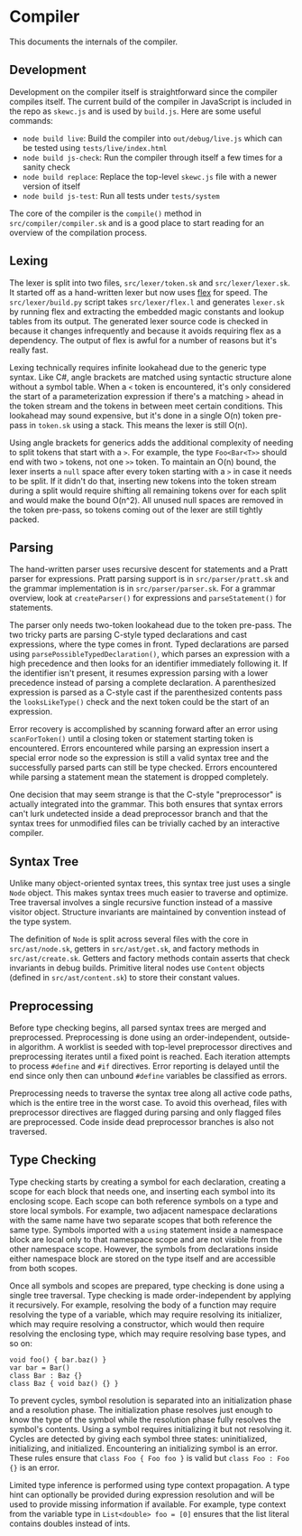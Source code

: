 # Compiler

This documents the internals of the compiler.

## Development

Development on the compiler itself is straightforward since the compiler compiles itself. The current build of the compiler in JavaScript is included in the repo as `skewc.js` and is used by `build.js`. Here are some useful commands:

* `node build live`: Build the compiler into `out/debug/live.js` which can be tested using `tests/live/index.html`
* `node build js-check`: Run the compiler through itself a few times for a sanity check
* `node build replace`: Replace the top-level `skewc.js` file with a newer version of itself
* `node build js-test`: Run all tests under `tests/system`

The core of the compiler is the `compile()` method in `src/compiler/compiler.sk` and is a good place to start reading for an overview of the compilation process.

## Lexing

The lexer is split into two files, `src/lexer/token.sk` and `src/lexer/lexer.sk`. It started off as a hand-written lexer but now uses [flex](http://flex.sourceforge.net/) for speed. The `src/lexer/build.py` script takes `src/lexer/flex.l` and generates `lexer.sk` by running flex and extracting the embedded magic constants and lookup tables from its output. The generated lexer source code is checked in because it changes infrequently and because it avoids requiring flex as a dependency. The output of flex is awful for a number of reasons but it's really fast.

Lexing technically requires infinite lookahead due to the generic type syntax. Like C#, angle brackets are matched using syntactic structure alone without a symbol table. When a `<` token is encountered, it's only considered the start of a parameterization expression if there's a matching `>` ahead in the token stream and the tokens in between meet certain conditions. This lookahead may sound expensive, but it's done in a single O(n) token pre-pass in `token.sk` using a stack. This means the lexer is still O(n).

Using angle brackets for generics adds the additional complexity of needing to split tokens that start with a `>`. For example, the type `Foo<Bar<T>>` should end with two `>` tokens, not one `>>` token. To maintain an O(n) bound, the lexer inserts a `null` space after every token starting with a `>` in case it needs to be split. If it didn't do that, inserting new tokens into the token stream during a split would require shifting all remaining tokens over for each split and would make the bound O(n^2). All unused null spaces are removed in the token pre-pass, so tokens coming out of the lexer are still tightly packed.

## Parsing

The hand-written parser uses recursive descent for statements and a Pratt parser for expressions. Pratt parsing support is in `src/parser/pratt.sk` and the grammar implementation is in `src/parser/parser.sk`. For a grammar overview, look at `createParser()` for expressions and `parseStatement()` for statements.

The parser only needs two-token lookahead due to the token pre-pass. The two tricky parts are parsing C-style typed declarations and cast expressions, where the type comes in front. Typed declarations are parsed using `parsePossibleTypedDeclaration()`, which parses an expression with a high precedence and then looks for an identifier immediately following it. If the identifier isn't present, it resumes expression parsing with a lower precedence instead of parsing a complete declaration. A parenthesized expression is parsed as a C-style cast if the parenthesized contents pass the `looksLikeType()` check and the next token could be the start of an expression.

Error recovery is accomplished by scanning forward after an error using `scanForToken()` until a closing token or statement starting token is encountered. Errors encountered while parsing an expression insert a special error node so the expression is still a valid syntax tree and the successfully parsed parts can still be type checked. Errors encountered while parsing a statement mean the statement is dropped completely.

One decision that may seem strange is that the C-style "preprocessor" is actually integrated into the grammar. This both ensures that syntax errors can't lurk undetected inside a dead preprocessor branch and that the syntax trees for unmodified files can be trivially cached by an interactive compiler.

## Syntax Tree

Unlike many object-oriented syntax trees, this syntax tree just uses a single `Node` object. This makes syntax trees much easier to traverse and optimize. Tree traversal involves a single recursive function instead of a massive visitor object. Structure invariants are maintained by convention instead of the type system.

The definition of `Node` is split across several files with the core in `src/ast/node.sk`, getters in `src/ast/get.sk`, and factory methods in `src/ast/create.sk`. Getters and factory methods contain asserts that check invariants in debug builds. Primitive literal nodes use `Content` objects (defined in `src/ast/content.sk`) to store their constant values.

## Preprocessing

Before type checking begins, all parsed syntax trees are merged and preprocessed. Preprocessing is done using an order-independent, outside-in algorithm. A worklist is seeded with top-level preprocessor directives and preprocessing iterates until a fixed point is reached. Each iteration attempts to process `#define` and `#if` directives. Error reporting is delayed until the end since only then can unbound `#define` variables be classified as errors.

Preprocessing needs to traverse the syntax tree along all active code paths, which is the entire tree in the worst case. To avoid this overhead, files with preprocessor directives are flagged during parsing and only flagged files are preprocessed. Code inside dead preprocessor branches is also not traversed.

## Type Checking

Type checking starts by creating a symbol for each declaration, creating a scope for each block that needs one, and inserting each symbol into its enclosing scope. Each scope can both reference symbols on a type and store local symbols. For example, two adjacent namespace declarations with the same name have two separate scopes that both reference the same type. Symbols imported with a `using` statement inside a namespace block are local only to that namespace scope and are not visible from the other namespace scope. However, the symbols from declarations inside either namespace block are stored on the type itself and are accessible from both scopes.

Once all symbols and scopes are prepared, type checking is done using a single tree traversal. Type checking is made order-independent by applying it recursively. For example, resolving the body of a function may require resolving the type of a variable, which may require resolving its initializer, which may require resolving a constructor, which would then require resolving the enclosing type, which may require resolving base types, and so on:

    void foo() { bar.baz() }
    var bar = Bar()
    class Bar : Baz {}
    class Baz { void baz() {} }

To prevent cycles, symbol resolution is separated into an initialization phase and a resolution phase. The initialization phase resolves just enough to know the type of the symbol while the resolution phase fully resolves the symbol's contents. Using a symbol requires initializing it but not resolving it. Cycles are detected by giving each symbol three states: uninitialized, initializing, and initialized. Encountering an initializing symbol is an error. These rules ensure that `class Foo { Foo foo }` is valid but `class Foo : Foo {}` is an error.

Limited type inference is performed using type context propagation. A type hint can optionally be provided during expression resolution and will be used to provide missing information if available. For example, type context from the variable type in `List<double> foo = [0]` ensures that the list literal contains doubles instead of ints.
